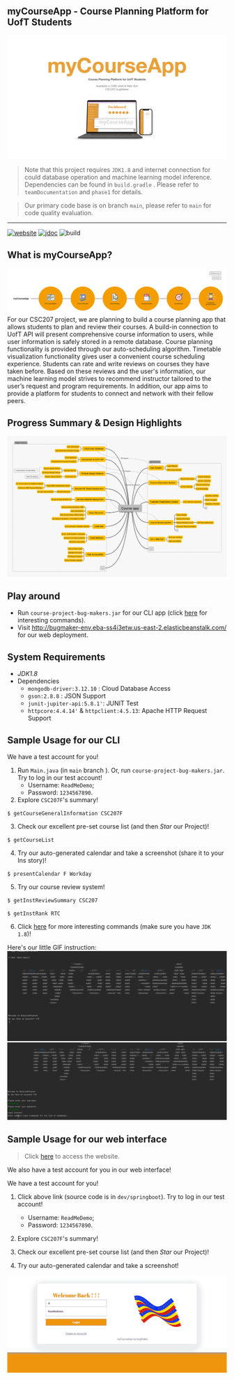 ## myCourseApp - Course Planning Platform for UofT Students

![myCourseApp](README.assets/p1demo.jpeg)

> Note that this project requires `JDK1.8` and internet connection for could database operation and machine learning model inference. Dependencies can be found in  `build.gradle` . Please refer to `teamDocumentation` and `phase1` for details.

> Our primary code base is on branch `main`, please refer to `main` for code quality evaluation.

***

[![website](https://img.shields.io/badge/visit-webpage-blue)](http://bugmaker-env.eba-ss4i3etw.us-east-2.elasticbeanstalk.com/)
[![jdoc](https://img.shields.io/badge/visit-jdoc-pink)](https://kuan-pang.github.io/course-project-bug-makers/)
![build](https://img.shields.io/github/workflow/status/CSC207-UofT/course-project-bug-makers/GitHub%20Classroom%20Workflow)


## What is myCourseApp?

![](README.assets/myCourseApp.png)
For our CSC207 project, we are planning to build a course planning app that allows students to plan and review their courses. A build-in connection to UofT API will present comprehensive course information to users, while user information is safely stored in a remote database. Course planning functionality is provided through our auto-scheduling algorithm. Timetable visualization functionality gives user a convenient course scheduling experience. Students can rate and write reviews on courses they have taken before. Based on these reviews and the user's information, our machine learning model strives to recommend instructor tailored to the user’s request and program requirements. In addition, our app aims to provide a platform for students to connect and network with their fellow peers.


## Progress Summary & Design Highlights
![Course_app](README.assets/myCourseAppIntrop1.png)

## Play around

- Run `course-project-bug-makers.jar` for our CLI app (click [here](teamDocumentation/cmdDocumentation.md) for interesting commands).
- Visit http://bugmaker-env.eba-ss4i3etw.us-east-2.elasticbeanstalk.com/ for our web deployment.




## System Requirements

- *JDK1.8*
- Dependencies
  - `mongodb-driver:3.12.10` : Cloud Database Access
  - `gson:2.8.8` : JSON Support
  - `junit-jupiter-api:5.8.1'`: JUNIT Test
  - `httpcore:4.4.14'` & `httpclient:4.5.13`: Apache HTTP Request Support



## Sample Usage for our CLI

We have a test account for you!
1. Run `Main.java` (in `main` branch ). Or, run `course-project-bug-makers.jar`. Try to log in our test account!
   - Username: `ReadMeDemo`;
   - Password: `1234567890`.
2. Explore `CSC207F`'s summary!
```
$ getCourseGeneralInformation CSC207F
```
3. Check our excellent pre-set course list (and then *Star* our Project)!
```
$ getCourseList
``` 
4. Try our auto-generated calendar and take a screenshot (share it to your Ins story)! 
```
$ presentCalendar F Workday
```
5. Try our course review system!

```
$ getInstReviewSummary CSC207
```
```
$ getInstRank RTC
```

6. Click [here](teamDocumentation/cmdDocumentation.md) for more interesting commands (make sure you have `JDK 1.8`)!

Here's our little GIF instruction:
![](README.assets/readmedemo.gif)
![](README.assets/reviewdemo.gif)


## Sample Usage for our web interface


> Click [here](http://bugmaker-env.eba-ss4i3etw.us-east-2.elasticbeanstalk.com/) to access the website.



We also have a test account for you in our web interface! 

We have a test account for you!
1. Click above link (source code is in `dev/springboot`). Try to log in our test account!
    - Username: `ReadMeDemo`;
    - Password: `1234567890`.
2. Explore `CSC207F`'s summary!

3. Check our excellent pre-set course list (and then *Star* our Project)!

4. Try our auto-generated calendar and take a screenshot!

![](README.assets/webdemo.gif)
